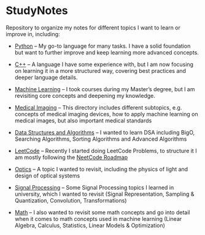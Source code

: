 # StudyNotes
Repository to organize my notes for different topics I want to learn or improve in, including:


* [Python](https://github.com/Valentin-Siebenkees/StudyNotes/tree/main/Python) – My go-to language for many tasks. I have a solid foundation but want to further improve and keep learning more advanced concepts.
  
* [C++](https://github.com/Valentin-Siebenkees/StudyNotes/tree/main/C%2B%2B) – A language I have some experience with, but I am now focusing on learning it in a more structured way, covering best practices and deeper language details.
  
* [Machine Learning](https://github.com/Valentin-Siebenkees/StudyNotes/tree/main/Machine_Learning) – I took courses during my Master’s degree, but I am revisiting core concepts and deepening my knowledge.
  
* [Medical Imaging](https://github.com/Valentin-Siebenkees/StudyNotes/tree/main/Medical_Imaging) – This directory includes different subtopics, e.g. concepts of medical imaging devices, how to apply machine learning on medical images, but also important medical standards
  
* [Data Structures and Algorithms](https://github.com/Valentin-Siebenkees/StudyNotes/tree/main/Data_Structures_And_Algorithms) – I wanted to learn DSA including BigO, Searching Algorithms, Sorting Algorithms and Advanced Algorithms
  
* [LeetCode](https://github.com/Valentin-Siebenkees/StudyNotes/tree/main/LeetCode) – Recently I started doing LeetCode Problems, to structure it I am mostly following the [NeetCode Roadmap](https://neetcode.io/roadmap)
  
* [Optics](https://github.com/Valentin-Siebenkees/StudyNotes/tree/main/Optics) – A topic I wanted to revisit, including the physics of light and design of optical systems

* [Signal Processing](https://github.com/Valentin-Siebenkees/StudyNotes/tree/main/Signal_Processing) – Some Signal Processing topics I learned in university, which I wanted to revisit (Signal Representation, Sampling & Quantization, Convolution, Transformations)
  
* [Math](https://github.com/Valentin-Siebenkees/StudyNotes/tree/main/Math) – I also wanted to revisit some math concepts and go into detail when it comes to math concepts used in machine learning (Linear Algebra, Calculus, Statistics, Linear Models & Optimization)
